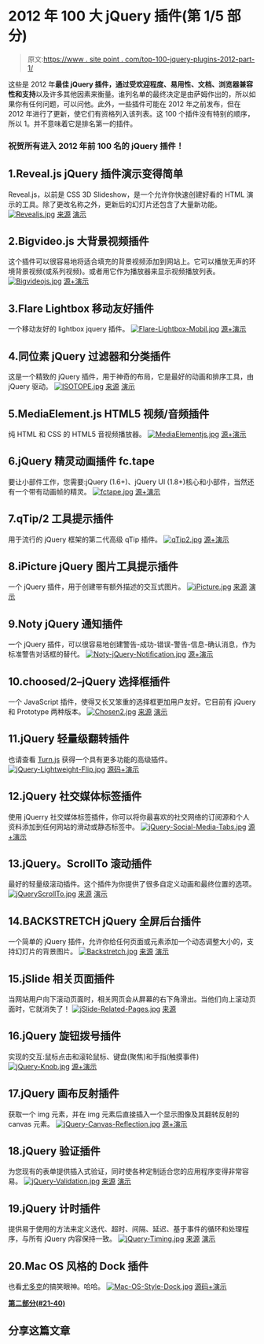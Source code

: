# 2012 年 100 大 jQuery 插件(第 1/5 部分)

> 原文:[https://www . site point . com/top-100-jquery-plugins-2012-part-1/](https://www.sitepoint.com/top-100-jquery-plugins-2012-part-1/)

这些是 2012 年**最佳 jQuery 插件，通过受欢迎程度、易用性、文档、浏览器兼容性和支持**以及许多其他因素来衡量。谁列名单的最终决定是由萨姆作出的，所以如果你有任何问题，可以问他。此外，一些插件可能在 2012 年之前发布，但在 2012 年进行了更新，使它们有资格列入该列表。这 100 个插件没有特别的顺序，所以 1。并不意味着它是排名第一的插件。

### 祝贺所有进入 2012 年前 100 名的 jQuery 插件！

## 1.Reveal.js jQuery 插件演示变得简单

Reveal.js，以前是 CSS 3D Slideshow，是一个允许你快速创建好看的 HTML 演示的工具。除了更改名称之外，更新后的幻灯片还包含了大量新功能。
[![Revealjs.jpg](../Images/5eb631c25029b6649534d143666fb12e.png)](http://www.jquery4u.com/plugins/reveal-js-jquery-plugin-presentations-easy/) 
[来源](http://www.jquery4u.com/plugins/reveal-js-jquery-plugin-presentations-easy/) [演示](http://lab.hakim.se/reveal-js/#/)

## 2.Bigvideo.js 大背景视频插件

这个插件可以很容易地将适合填充的背景视频添加到网站上。它可以播放无声的环境背景视频(或系列视频)。或者用它作为播放器来显示视频播放列表。
[![Bigvideojs.jpg](../Images/65d3bb654d066727413871209e204e95.png)](http://dfcb.github.com/BigVideo.js/) 
[源+演示](http://dfcb.github.com/BigVideo.js/)

## 3.Flare Lightbox 移动友好插件

一个移动友好的 lightbox jquery 插件。
[![Flare-Lightbox-Mobil.jpg](../Images/ead8d265ae614a860fbd38c6bd8183da.png)](http://pixelentity.com/previews/components/flare/) 
[源+演示](http://pixelentity.com/previews/components/flare/)

## 4.同位素 jQuery 过滤器和分类插件

这是一个精致的 jQuery 插件，用于神奇的布局，它是最好的动画和排序工具，由 jQuery 驱动。
[![ISOTOPE.jpg](../Images/b37c51af3054783220163810881a2bd0.png)](http://www.jquery4u.com/plugins/jquery-filter-sort-plugin-isotope/) 
[来源](http://www.jquery4u.com/plugins/jquery-filter-sort-plugin-isotope/) [演示](http://isotope.metafizzy.co/demos/filtering.html)

## 5.MediaElement.js HTML5 视频/音频插件

纯 HTML 和 CSS 的 HTML5 音视频播放器。
[![MediaElementjs.jpg](../Images/fb9baf450f7622e1b84aae44cc474148.png)](http://mediaelementjs.com/) 
[源+演示](http://mediaelementjs.com/)

## 6.jQuery 精灵动画插件 fc.tape

要让小部件工作，您需要:jQuery (1.6+)、jQuery UI (1.8+)核心和小部件，当然还有一个带有动画帧的精灵。
[![fctape.jpg](../Images/f9ccfb3a76d5dbc3724ec3bfd82c975f.png)](http://source.futurecolors.ru/fc.tape/) 
[源+演示](http://source.futurecolors.ru/fc.tape/)

## 7.qTip/2 工具提示插件

用于流行的 jQuery 框架的第二代高级 qTip 插件。
[![qTip2.jpg](../Images/8e89aa6c451db7059f41c634963576fb.png)](http://craigsworks.com/projects/qtip2/demos/) 
[源+演示](http://craigsworks.com/projects/qtip2/demos/)

## 8.iPicture jQuery 图片工具提示插件

一个 jQuery 插件，用于创建带有额外描述的交互式图片。
[![iPicture.jpg](../Images/879f9e9f48a9b429f4452ee7b939f42b.png)](http://www.jquery4u.com/plugins/ipicture-jquery-picture-tooltip-plugin/) 
[来源](http://www.jquery4u.com/plugins/ipicture-jquery-picture-tooltip-plugin/) [演示](http://ipicture.justmybit.com/)

## 9.Noty jQuery 通知插件

一个 jQuery 插件，可以很容易地创建警告-成功-错误-警告-信息-确认消息，作为标准警告对话框的替代。
[![Noty-jQuery-Notification.jpg](../Images/4dc1ccf4765f09f05242164e39dc18d2.png)](http://needim.github.com/noty/) 
[源+演示](http://needim.github.com/noty/)

## 10.choosed/2–jQuery 选择框插件

一个 JavaScript 插件，使得又长又笨重的选择框更加用户友好。它目前有 jQuery 和 Prototype 两种版本。
[![Chosen2.jpg](../Images/43e66e5a1c3be5b0da6c3a3f25c854c4.png)](http://www.jquery4u.com/plugins/jquery-select-box-plugin-chosen/) 
[来源](http://www.jquery4u.com/plugins/jquery-select-box-plugin-chosen/) [演示](http://harvesthq.github.com/chosen/)

## 11.jQuery 轻量级翻转插件

也请查看 [Turn.js](http://www.turnjs.com/) 获得一个具有更多功能的高级插件。
[![jQuery-Lightweight-Flip.jpg](../Images/eb5860fd251713bd28ba8ed5b05de4a1.png)](http://lab.smashup.it/flip) 
[源码+演示](http://lab.smashup.it/flip)

## 12.jQuery 社交媒体标签插件

使用 jQuerry 社交媒体标签插件，你可以将你最喜欢的社交网络的订阅源和个人资料添加到任何网站的滑动或静态标签中。
[![jQuery-Social-Media-Tabs.jpg](../Images/acb3c027ed84b99f5e8c2491126fd26c.png)](http://www.designchemical.com/blog/index.php/premium-jquery-plugins/jquery-social-media-tabs-plugin/) 
[源+演示](http://www.designchemical.com/blog/index.php/premium-jquery-plugins/jquery-social-media-tabs-plugin/)

## 13.jQuery。ScrollTo 滚动插件

最好的轻量级滚动插件。这个插件为你提供了很多自定义动画和最终位置的选项。
[![jQueryScrollTo.jpg](../Images/5ab4b56c9a90bdaaa495da2bc1d00f80.png)](http://www.jquery4u.com/plugins/jquery-scrolling-plugin-jquery-scrollto/) 
[来源](http://www.jquery4u.com/plugins/jquery-scrolling-plugin-jquery-scrollto/) [演示](http://demos.flesler.com/jquery/scrollTo/)

## 14.BACKSTRETCH jQuery 全屏后台插件

一个简单的 jQuery 插件，允许你给任何页面或元素添加一个动态调整大小的，支持幻灯片的背景图片。
[![Backstretch.jpg](../Images/20c31a65456544e6f87eadbbc84fa20b.png)](http://www.jquery4u.com/plugins/jquery-fullscreen-background-plugin-backstretch/) 
[来源](http://www.jquery4u.com/plugins/jquery-fullscreen-background-plugin-backstretch/) [演示](http://srobbin.com/jquery-plugins/backstretch/)

## 15.jSlide 相关页面插件

当网站用户向下滚动页面时，相关网页会从屏幕的右下角滑出。当他们向上滚动页面时，它就消失了！
[![jSlide-Related-Pages.jpg](../Images/4c142104f9cef733148c9589427dc1f5.png)](https://www.sitepoint.com/jslide-related-posts-plugin/) 
[来源](https://www.sitepoint.com/jslide-related-posts-plugin/)

## 16.jQuery 旋钮拨号插件

实现的交互:鼠标点击和滚轮鼠标、键盘(聚焦)和手指(触摸事件)
[![jQuery-Knob.jpg](../Images/73a0cbb7391198fcad331a71317e9a44.png)](http://anthonyterrien.com/knob/) 
[源+演示](http://anthonyterrien.com/knob/)

## 17.jQuery 画布反射插件

获取一个 img 元素，并在 img 元素后直接插入一个显示图像及其翻转反射的 canvas 元素。
[![jQuery-Canvas-Reflection.jpg](../Images/517669b5f59d1599560718ddc3d8b73d.png)](http://alligator.github.com/lake.js/) 
[源+演示](http://alligator.github.com/lake.js/)

## 18.jQuery 验证插件

为您现有的表单提供插入式验证，同时使各种定制适合您的应用程序变得非常容易。
[![jQuery-Validation.jpg](../Images/de87e8a028bb8be72b9c6bb3d2c0f28f.png)](https://github.com/jzaefferer/jquery-validation) 
[来源](https://github.com/jzaefferer/jquery-validation) [演示](http://jquery.bassistance.de/validate/demo/)

## 19.jQuery 计时插件

提供易于使用的方法来定义迭代、超时、间隔、延迟、基于事件的循环和处理程序，与所有 jQuery 内容保持一致。
[![jQuery-Timing.jpg](../Images/a245dc34e678d044b227acb5cb5305b1.png)](http://www.jquery4u.com/plugins/jquery-timing-plugin/) 
[来源](http://www.jquery4u.com/plugins/jquery-timing-plugin/) [演示](http://creativecouple.github.com/jquery-timing/)

## 20.Mac OS 风格的 Dock 插件

也看[尤多克](http://eudock.jules.it/index-eudock2.0.php)的搞笑眼神。哈哈。
[![Mac-OS-Style-Dock.jpg](../Images/2436df7f276b0e1c9b64e59b8f2e54df.png)](http://safalra.com/web-design/javascript/mac-style-dock/) 
[源码+演示](http://safalra.com/web-design/javascript/mac-style-dock/)

**[第二部分(#21-40)](http://www.jquery4u.com/plugins/top-100-jquery-plugins-2012-part-25/)**

## 分享这篇文章